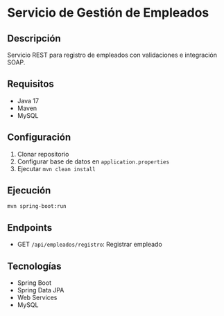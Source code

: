 # Servicio de Gestión de Empleados

## Descripción
Servicio REST para registro de empleados con validaciones e integración SOAP.

## Requisitos
- Java 17
- Maven
- MySQL

## Configuración
1. Clonar repositorio
2. Configurar base de datos en `application.properties`
3. Ejecutar `mvn clean install`

## Ejecución
`mvn spring-boot:run`

## Endpoints
- GET `/api/empleados/registro`: Registrar empleado

## Tecnologías
- Spring Boot
- Spring Data JPA
- Web Services
- MySQL